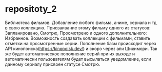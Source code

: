# repositoty_2
Библиотека фильмов. Добавление любого фильма, аниме, сериала и тд в свою коллекцию. Присваивание этому фильму одного из статусов:
Запланировано, Смотрю, Просмотрено и одного дополнительного: Избранное. Возможность создавать коллекции с фильмами, ставить отметки на просмотренные серии.
Пополнение базы происходит через API кинопоиска(https://kinopoisk.dev/) и скоро через апи Шикимори. Так же будет автоматическое пополнение серий
при их выходе и автоматически пользователям будет высылаться уведомление, если данному сериалу присвоен статусе Смотрю.
